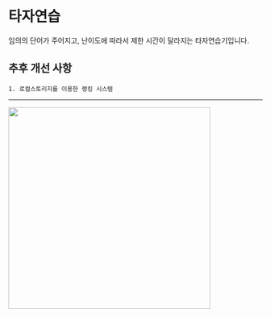 타자연습
==================
임의의 단어가 주어지고, 난이도에 따라서 제한 시간이 달라지는 타자연습기입니다.
## 추후 개선 사항
    1. 로컬스토리지를 이용한 랭킹 시스템
***
<img src="https://github.com/shinjh0305-jhshin/VanilaJS/blob/ed0523eaaa72d198f62274e80a08410e3ccba446/10.%20%ED%83%80%EC%9E%90%EC%97%B0%EC%8A%B5/img/result.gif"
width="400">
